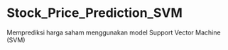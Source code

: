# Stock_Price_Prediction_SVM
Memprediksi harga saham menggunakan model Support Vector Machine (SVM)
